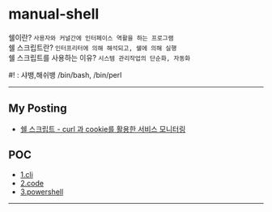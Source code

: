 # manual-shell
쉘이란? `사용자와 커널간에 인터페이스 역활을 하는 프로그램`   
쉘 스크립트란? `인터프리터에 의해 해석되고, 쉘에 의해 실행`   
쉘 스크립트를 사용하는 이유? `시스템 관리작업의 단순화, 자동화`   

#! : 샤뱅,해쉬뱅 /bin/bash, /bin/perl

---

## My Posting
- [쉘 스크립트 - curl 과 cookie를 활용한 서비스 모니터링](https://blog.naver.com/jogilsang/222353841647)   

## POC
- [1.cli](https://github.com/jogilsang/manual-shell/tree/main/1.cli)   
- [2.code](https://github.com/jogilsang/manual-shell/tree/main/2.code)   
- [3.powershell](https://github.com/jogilsang/manual-shell/tree/main/3.powershell)   

---
